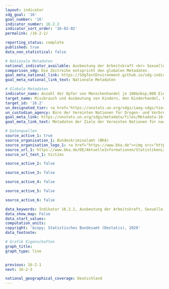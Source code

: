 ```yaml
---
layout: indicator
sdg_goal: '16'
goal_number: '16'
indicator_number: 16.2.2
indicator_sort_order: '16-02-02'
permalink: /16-2-2/

reporting_status: complete
published: true
data_non_statistical: false

# Nationale Metadaten
national_indicator_available: Ausbeutung der Arbeitskraft <br> Sexuelle Ausbeutung <br> Opfer von Menschenhandel
comparison_sdg: Die Zeitreihe entspricht den globalen Metadaten.
goal_meta_national_link: https://SdgTestEnvironment.github.io/sdg-indicators/public/MetaDe/16.2.2.pdf
goal_meta_national_link_text: Nationale Metadaten

# Globale Metadaten
indicator_name: Anzahl der Opfer von Menschenhandel je 100&nbsp;000 Einwohner, nach Geschlecht, Alter und Form der Ausbeutung
target_name: Missbrauch und Ausbeutung von Kindern, den Kinderhandel, Folter und alle Formen von Gewalt gegen Kinder beenden
target_id: '16.2'
un_designated_tier: <a href='https://unstats.un.org/sdgs/iaeg-sdgs/tier-classification/' title='Klicken Sie hier um weitere Informationen zur UN-Tier-Klassifikation zu erhalten.'>Tier II</a>
un_custodian_agency: Büro der Vereinten Nationen für Drogen- und Verbrechensbekämpfung (UNODC)
goal_meta_link: https://unstats.un.org/sdgs/metadata/files/Metadata-16-02-02.pdf
goal_meta_link_text: Metadaten der Ziele der Vereinten Nationen für nachhaltige Entwicklung

# Datenquellen
source_active_1: true
source_organisation_1: Bundeskriminalamt (BKA)
source_organisation_logo_1: <a href="https://www.bka.de"><img src="https://g205sdgs.github.io/sdg-indicators/public/OrgImgDe/bka.png" alt="Logo bka" style="height:60px; width:148px"/></a>
source_url_1: https://www.bka.de/DE/AktuelleInformationen/StatistikenLagebilder/Lagebilder/Menschenhandel/menschenhandel_node.html
source_url_text_1: Victims

source_active_2: false

source_active_3: false

source_active_4: false

source_active_5: false

source_active_6: false

data_keywords: Indikator 16.2.2, Ausbeutung der Arbeitskraft, Sexuelle Ausbeutung, Opfer von Menschenhandel, Büro der Vereinten Nationen für Drogen- und Verbrechensbekämpfung (UNODC)
data_show_map: False
data_start_values: 
computation_units: 
copyright: '&copy; Statistisches Bundesamt (Destatis), 2020'
data_footnote: 

# Grafik Eigenschaften
graph_title: 
graph_type: line


previous: 16-2-1
next: 16-2-3

national_geographical_coverage: Deutschland
---
```


<span></span>